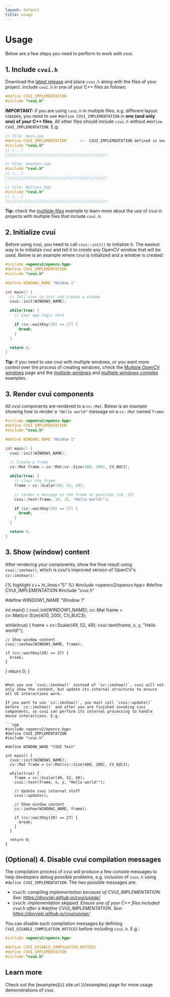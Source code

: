 ```yaml
---
layout: default
title: usage
---
```


# Usage

Below are a few steps you need to perform to work with cvui.

## 1. Include `cvui.h`

Download the [latest release](https://github.com/Dovyski/cvui/releases/latest) and place `cvui.h` along with the files of your project. Include `cvui.h` in one of your C++ files as follows:

```cpp
#define CVUI_IMPLEMENTATION
#include "cvui.h"
```

<div class="notice--warning">
<strong>IMPORTANT:</strong> if you are using <code>cvui.h</code> in multiple files, e.g. different layout classes, you need to use <code>#define CVUI_IMPLEMENTATION</code> in <strong>one (and only one) of your C++ files</strong>. All other files should include <code>cvui.h</code> without <code>#define CVUI_IMPLEMENTATION</code>. E.g:

```cpp
// File: main.cpp
#define CVUI_IMPLEMENTATION      <-- CVUI_IMPLEMENTATION defined in one (and only one) C++ source file.
#include "cvui.h"
// (...)
/////////////////////////////////////////////

// File: another.cpp
#include "cvui.h"
// (...)
/////////////////////////////////////////////

// File: MyClass.hpp
#include "cvui.h"
// (...)
/////////////////////////////////////////////
```
</div>

<div class="notice--info"><strong>Tip:</strong> check the <a href="https://github.com/Dovyski/cvui/tree/master/example/src/multiple-files">multiple-files</a> example to learn more about the use of cvui in projects with multiple files that include <code>cvui.h</code>.</div>

## 2. Initialize cvui

Before using cvui, you need to call `cvui::init()` to initialize it. The easiest way is to initialize cvui and tell it to create any OpenCV window that will be used. Below is an example where cvui is initialized and a window is created:

```cpp
#include <opencv2/opencv.hpp>
#define CVUI_IMPLEMENTATION
#include "cvui.h"

#define WINDOW1_NAME "Window 1"

int main() {
  // Tell cvui to init and create a window
  cvui::init(WINDOW1_NAME);

  while(true) {
    // your app logic here

    if (cv::waitKey(20) == 27) {
      break;
    }
  }

  return 0;
}
```

<div class="notice--info"><strong>Tip:</strong> if you need to use cvui with multiple windows, or you want more control over the process of creating windows, check the <a href="{{ site.url }}/advanced-multiple-windows">Multiple OpenCV windows</a> page and the <a href="https://github.com/Dovyski/cvui/tree/master/example/src/multiple-windows">multiple-windows</a> and <a href="https://github.com/Dovyski/cvui/tree/master/example/src/multiple-windows-complex">multiple-windows-complex</a> examples.</div>

## 3. Render cvui components

All cvui components are rendered to a `cv::Mat`. Below is an example showing how to render a `"Hello world"` message on a `cv::Mat` named `frame`:

```cpp
#include <opencv2/opencv.hpp>
#define CVUI_IMPLEMENTATION
#include "cvui.h"

#define WINDOW1_NAME "Window 1"

int main() {
  cvui::init(WINDOW1_NAME);

  // Create a frame
  cv::Mat frame = cv::Mat(cv::Size(400, 200), CV_8UC3);

  while(true) {
    // clear the frame
    frame = cv::Scalar(49, 52, 49);

    // render a message in the frame at position (10, 15)
    cvui::text(frame, 10, 15, "Hello world!");

    if (cv::waitKey(20) == 27) {
      break;
    }
  }

  return 0;
}
```

## 3. Show (window) content

After rendering your components, show the final result using `cvui::imshow()`, which is cvui's improved version of OpenCV's `cv::imshow()`:

{% highlight c++ hl_lines="5" %}
#include <opencv2/opencv.hpp>
#define CVUI_IMPLEMENTATION
#include "cvui.h"

#define WINDOW1_NAME "Window 1"

int main() {
  cvui::init(WINDOW1_NAME);
  cv::Mat frame = cv::Mat(cv::Size(400, 200), CV_8UC3);

  while(true) {
    frame = cv::Scalar(49, 52, 49);
    cvui::text(frame, x, y, "Hello world!");

    // Show window content
    cvui::imshow(WINDOW1_NAME, frame);

    if (cv::waitKey(20) == 27) {
      break;
    }
  }
  return 0;
}
```

When you use `cvui::imshow()` instead of `cv::imshow()`, cvui will not only show the content, but update its internal structures to ensure all UI interactions work.

If you want to use `cv::imshow()`, you must call `cvui::update()` before `cv::imshow()` and after you are finished invoking cvui components, so cvui can perform its internal processing to handle mouse interactions. E.g.

```cpp
#include <opencv2/opencv.hpp>
#define CVUI_IMPLEMENTATION
#include "cvui.h"

#define WINDOW_NAME "CVUI Test"

int main() {
  cvui::init(WINDOW1_NAME);
  cv::Mat frame = cv::Mat(cv::Size(400, 200), CV_8UC3);

  while(true) {
    frame = cv::Scalar(49, 52, 49);
    cvui::text(frame, x, y, "Hello world!");

    // Update cvui internal stuff
    cvui::update();

    // Show window content
    cv::imshow(WINDOW1_NAME, frame);

    if (cv::waitKey(20) == 27) {
      break;
    }
  }

  return 0;
}
```

## (Optional) 4. Disable cvui compilation messages

The compilation process of cvui will produce a few console messages to help developers debug possible problems, e.g. inclusion of `cvui.h` using `#define CVUI_IMPLEMENTATION`. The two possible messages are:

* *cvui.h: compiling implementation because of CVUI_IMPLEMENTATION. See: https://dovyski.github.io/cvui/usage/*
* *cvui.h: implementation skipped. Ensure one of your C++ files included cvui.h after a #define CVUI_IMPLEMENTATION. See: https://dovyski.github.io/cvui/usage/*

You can disable such compilation messages by defining `CVUI_DISABLE_COMPILATION_NOTICES` before including `cvui.h`. E.g.:

```cpp
#include <opencv2/opencv.hpp>

#define CVUI_DISABLE_COMPILATION_NOTICES
#define CVUI_IMPLEMENTATION
#include "cvui.h"
```

## Learn more

Check out the [examples]({{ site.url }}/examples) page for more usage demonstrations of cvui.
